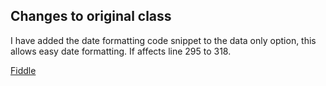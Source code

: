 ## Changes to original class

I have added the date formatting code snippet to the data only option, this allows easy date formatting. If affects line 295 to 318.

[Fiddle](https://jsfiddle.net/CoalaWeb/5afpkuzh/3/)

